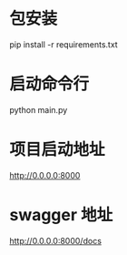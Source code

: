 # 包安装
pip install -r requirements.txt
# 启动命令行
python main.py
# 项目启动地址
http://0.0.0.0:8000
# swagger 地址
http://0.0.0.0:8000/docs